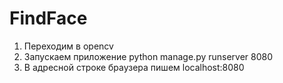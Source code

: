 # FindFace

1. Переходим в opencv
2. Запускаем приложение			          python manage.py runserver 8080
3. В адресной строке браузера пишем 	localhost:8080
